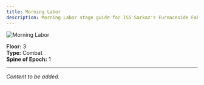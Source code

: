 ```yaml
---
title: Morning Labor
description: Morning Labor stage guide for IS5 Sarkaz's Furnaceside Fables
---
```


<img src="/stages/morning-labor.png" alt="Morning Labor" />

**Floor:** 3  
**Type:** Combat  
**Spine of Epoch:** 1  

---

*Content to be added.*
